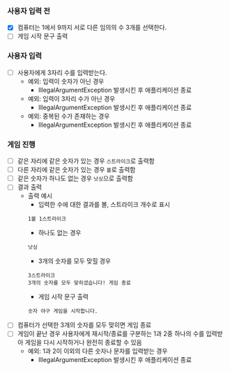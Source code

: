 ### 사용자 입력 전

- [x] 컴퓨터는 1에서 9까지 서로 다른 임의의 수 3개를 선택한다.
- [ ] 게임 시작 문구 출력

### 사용자 입력

- [ ] 사용자에게 3자리 수를 입력받는다.
  - 예외: 입력이 숫자가 아닌 경우
    - IllegalArgumentException 발생시킨 후 애플리케이션 종료
  - 예외: 입력이 3자리 수가 아닌 경우
    - IllegalArgumentException 발생시킨 후 애플리케이션 종료
  - 예외: 중복된 수가 존재하는 경우
    - IllegalArgumentException 발생시킨 후 애플리케이션 종료

### 게임 진행

- [ ] 같은 자리에 같은 숫자가 있는 경우 `스트라이크`로 출력함
- [ ] 다른 자리에 같은 숫자가 있는 경우 `볼`로 출력함
- [ ] 같은 숫자가 하나도 없는 경우 `낫싱`으로 출력함
- [ ] 결과 출력
  - 출력 예시
    - 입력한 수에 대한 결과를 볼, 스트라이크 개수로 표시
    ```
    1볼 1스트라이크
    ```
    - 하나도 없는 경우
    ```
    낫싱
    ```
    - 3개의 숫자를 모두 맞힐 경우
    ```
    3스트라이크
    3개의 숫자를 모두 맞히셨습니다! 게임 종료
    ```
    - 게임 시작 문구 출력
    ```
    숫자 야구 게임을 시작합니다.
    ```
- [ ] 컴퓨터가 선택한 3개의 숫자를 모두 맞히면 게임 종료
- [ ] 게임이 끝난 경우 사용자에게 재시작/종료를 구분하는 1과 2중 하나의 수를 입력받아 게임을 다시 시작하거나 완전히 종료할 수 있음
  - 예외: 1과 2이 이외의 다른 숫자나 문자를 입력받는 경우
    - IllegalArgumentException 발생시킨 후 애플리케이션 종료
